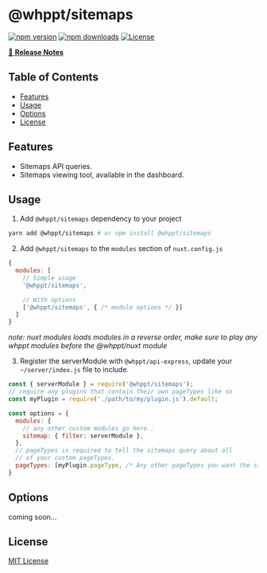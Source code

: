 # @whppt/sitemaps

[![npm version][npm-version-src]][npm-version-href]
[![npm downloads][npm-downloads-src]][npm-downloads-href]
[![License][license-src]][license-href]

[📖 **Release Notes**](./CHANGELOG.md)

## Table of Contents

- [Features](#features)
- [Usage](#usage)
- [Options](#options)
- [License](#license)

## Features
- Sitemaps API queries.
- Sitemaps viewing tool, available in the dashboard.

## Usage

1. Add `@whppt/sitemaps` dependency to your project

```bash
yarn add @whppt/sitemaps # or npm install @whppt/sitemaps
```

2. Add `@whppt/sitemaps` to the `modules` section of `nuxt.config.js`  

```js
{
  modules: [
    // Simple usage
    '@whppt/sitemaps',

    // With options
    ['@whppt/sitemaps', { /* module options */ }]
  ]
}
```

*note: nuxt modules loads modules in a reverse order, make sure to play any whppt modules before the @whppt/nuxt module*

3. Register the serverModule with `@whppt/api-express`, update your `~/server/index.js` file to include.
```js
const { serverModule } = require('@whppt/sitemaps');
// require any plugins that contain their own pageTypes like so
const myPlugin = require('./path/to/my/plugin.js').default;

const options = {
  modules: {
    // any other custom modules go here..
    sitemap: { filter: serverModule },
  },
  // pageTypes is required to tell the sitemaps query about all
  // of your custom pageTypes.
  pageTypes: [myPlugin.pageType, /* Any other pageTypes you want the sitemaps module to be aware of */] 
}
```

## Options
coming soon...

## License

[MIT License](./LICENSE)

<!-- Badges -->
[npm-version-src]: https://img.shields.io/npm/v/@whppt/sitemaps/latest.svg
[npm-version-href]: https://npmjs.com/package/@whppt/sitemaps

[npm-downloads-src]: https://img.shields.io/npm/dt/@whppt/sitemaps.svg
[npm-downloads-href]: https://npmjs.com/package/@whppt/sitemaps

[github-actions-ci-src]: https://github.com/whpptjs/sitemaps/workflows/ci/badge.svg
[github-actions-ci-href]: https://github.com/whpptjs/sitemaps/actions?query=workflow%3Aci

[codecov-src]: https://img.shields.io/codecov/c/github/whpptjs/sitemaps.svg
[codecov-href]: https://codecov.io/gh/whpptjs/sitemaps

[license-src]: https://img.shields.io/npm/l/@whppt/sitemaps.svg
[license-href]: https://npmjs.com/package/@whppt/sitemaps
